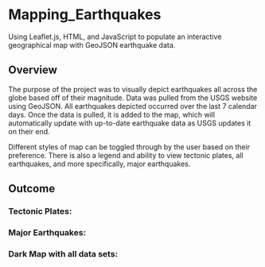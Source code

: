 # Mapping_Earthquakes

Using Leaflet.js, HTML, and JavaScript to populate an interactive geographical map with GeoJSON earthquake data.

## Overview

The purpose of the project was to visually depict earthquakes all across the globe based off of their magnitude. Data was pulled from the USGS website using GeoJSON. All earthquakes depicted occurred over the last 7 calendar days. Once the data is pulled, it is added to the map, which will automatically update with up-to-date earthquake data as USGS updates it on their end.

Different styles of map can be toggled through by the user based on their preference. There is also a legend and ability to view tectonic plates, all earthquakes, and more specifically, major earthquakes.

## Outcome

### Tectonic Plates:

### Major Earthquakes:

### Dark Map with all data sets:
